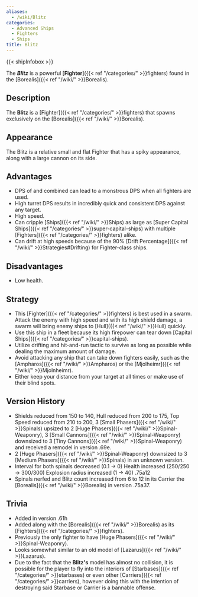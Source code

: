```yaml
---
aliases:
  - /wiki/Blitz
categories:
  - Advanced Ships
  - Fighters
  - Ships
title: Blitz
---
```


{{< shipInfobox >}}

The **_Blitz_** is a powerful [**Fighter**]({{< ref "/categories/" >}}fighters) found in the [Borealis]({{< ref "/wiki/" >}}Borealis).

## Description

The **Blitz** is a [Fighter]({{< ref "/categories/" >}}fighters) that spawns exclusively on the [Borealis]({{< ref "/wiki/" >}}Borealis).

## Appearance

The Blitz is a relative small and flat Fighter that has a spiky appearance, along with a large cannon on its side.

## Advantages

- DPS of and combined can lead to a monstrous DPS when all fighters are used.
- High turret DPS results in incredibly quick and consistent DPS against any target.
- High speed.
- Can cripple [Ships]({{< ref "/wiki/" >}}Ships) as large as [Super Capital Ships]({{< ref "/categories/" >}}super-capital-ships) with multiple [Fighters]({{< ref "/categories/" >}}fighters) alike.
- Can drift at high speeds because of the 90% [Drift Percentage]({{< ref "/wiki/" >}}Strategies#Drifting) for Fighter-class ships.

## Disadvantages

- Low health.

## Strategy

- This [Fighter]({{< ref "/categories/" >}}fighters) is best used in a swarm. Attack the enemy with high speed and with its high shield damage, a swarm will bring enemy ships to [Hull]({{< ref "/wiki/" >}}Hull) quickly.
- Use this ship in a fleet because its high firepower can tear down [Capital Ships]({{< ref "/categories/" >}}capital-ships).
- Utilize drifting and hit-and-run tactic to survive as long as possible while dealing the maximum amount of damage.
- Avoid attacking any ship that can take down fighters easily, such as the [Ampharos]({{< ref "/wiki/" >}}Ampharos) or the [Mjolheimr]({{< ref "/wiki/" >}}Mjolnheimr).
- Either keep your distance from your target at all times or make use of their blind spots.

## Version History

- Shields reduced from 150 to 140, Hull reduced from 200 to 175, Top Speed reduced from 210 to 200, 3 [Small Phasers]({{< ref "/wiki/" >}}Spinals) upsized to 2 [Huge Phasers]({{< ref "/wiki/" >}}Spinal-Weaponry), 3 [Small Cannons]({{< ref "/wiki/" >}}Spinal-Weaponry) downsized to 3 [Tiny Cannons]({{< ref "/wiki/" >}}Spinal-Weaponry) and received a remodel in version .69e.
- 2 [Huge Phasers]({{< ref "/wiki/" >}}Spinal-Weaponry) downsized to 3 [Medium Phasers]({{< ref "/wiki/" >}}Spinals) in an unknown version.
- Interval for both spinals decreased (0.1 -> 0) Health increased (250/250 -> 300/300) Explosion radius increased (1 -> 40) .75a12
- Spinals nerfed and Blitz count increased from 6 to 12 in its Carrier the [Borealis]({{< ref "/wiki/" >}}Borealis) in version .75a37.

## Trivia

- Added in version .61h
- Added along with the [Borealis]({{< ref "/wiki/" >}}Borealis) as its [Fighters]({{< ref "/categories/" >}}fighters).
- Previously the only fighter to have [Huge Phasers]({{< ref "/wiki/" >}}Spinal-Weaponry).
- Looks somewhat similar to an old model of [Lazarus]({{< ref "/wiki/" >}}Lazarus).
- Due to the fact that the **Blitz's** model has almost no collision, it is possible for the player to fly into the interiors of [Starbases]({{< ref "/categories/" >}}starbases) or even other [Carriers]({{< ref "/categories/" >}}carriers), however doing this with the intention of destroying said Starbase or Carrier is a bannable offense.
